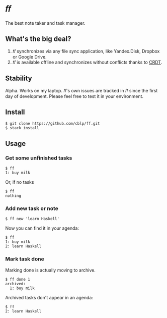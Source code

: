 # 𝑓𝑓

The best note taker and task manager.

## What's the big deal?

1.  𝑓𝑓 synchronizes via any file sync application, like Yandex.Disk,
    Dropbox or Google Drive.
2.  𝑓𝑓 is available offline and synchronizes without conflicts thanks to
    [CRDT](https://github.com/cblp/crdt).

## Stability

Alpha. Works on my laptop.
𝑓𝑓's own issues are tracked in 𝑓𝑓 since the first day of development.
Please feel free to test it in your environment.

## Install

    $ git clone https://github.com/cblp/ff.git
    $ stack install

## Usage

### Get some unfinished tasks

    $ ff
    1: buy milk

Or, if no tasks

    $ ff
    nothing

### Add new task or note

    $ ff new 'learn Haskell'

Now you can find it in your agenda:

    $ ff
    1: buy milk
    2: learn Haskell

### Mark task done

Marking done is actually moving to archive.

    $ ff done 1
    archived:
      1: buy milk

Archived tasks don't appear in an agenda:

    $ ff
    2: learn Haskell
